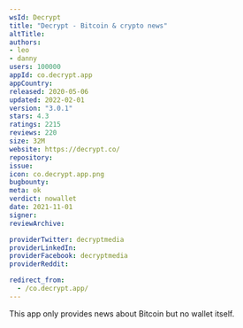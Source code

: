 ```yaml
---
wsId: Decrypt
title: "Decrypt - Bitcoin & crypto news"
altTitle: 
authors:
- leo
- danny
users: 100000
appId: co.decrypt.app
appCountry: 
released: 2020-05-06
updated: 2022-02-01
version: "3.0.1"
stars: 4.3
ratings: 2215
reviews: 220
size: 32M
website: https://decrypt.co/
repository: 
issue: 
icon: co.decrypt.app.png
bugbounty: 
meta: ok
verdict: nowallet
date: 2021-11-01
signer: 
reviewArchive:

providerTwitter: decryptmedia
providerLinkedIn: 
providerFacebook: decryptmedia
providerReddit: 

redirect_from:
  - /co.decrypt.app/
---
```


This app only provides news about Bitcoin but no wallet itself.
